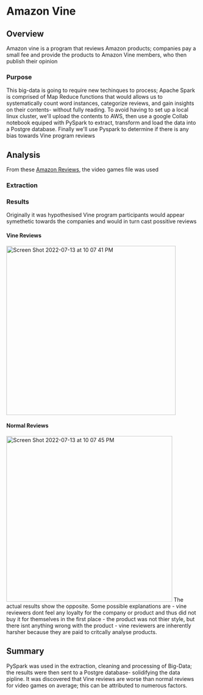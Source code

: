# Amazon Vine
## Overview
Amazon vine is a program that reviews Amazon products; companies pay a small fee and provide the products to Amazon Vine members, who then publish their opinion

### Purpose
This big-data is going to require new techinques to process; Apache Spark is comprised of Map Reduce functions that would allows us to systematically count word instances, categorize reviews, and gain insights on their contents- without fully reading. To avoid having to set up a local linux cluster, we'll upload the contents to AWS, then use a google Collab notebook equiped with PySpark to extract, transform and load the data into a Postgre database. Finally we'll use Pyspark to determine if there is any bias towards Vine program reviews
 
## Analysis
From these [Amazon Reviews](https://s3.amazonaws.com/amazon-reviews-pds/tsv/index.txt), the video games file was used

### Extraction

### Results
Originally it was hypothesised Vine program participants would appear symethetic towards the companies and would in turn cast possitive reviews

#### Vine Reviews
<img width="444" alt="Screen Shot 2022-07-13 at 10 07 41 PM" src="https://user-images.githubusercontent.com/79609464/178896574-dade0046-faff-4ead-8d74-b5d98afb0383.png">

#### Normal Reviews
<img width="435" alt="Screen Shot 2022-07-13 at 10 07 45 PM" src="https://user-images.githubusercontent.com/79609464/178896593-599cd0f1-2372-4b0c-aecc-a2f55c5b07fc.png">
The actual results show the opposite. Some possible explanations are
- vine reviewers dont feel any loyalty for the company or product and thus did not buy it for themselves in the first place
- the product was not thier style, but there isnt anything wrong with the product
- vine reviewers are inherently harsher because they are paid to critcally analyse products. 

## Summary
PySpark was used in the extraction, cleaning and processing of Big-Data; the results were then sent to a Postgre database- solidifying the data pipline. It was discovered that Vine reviews are worse than normal reviews for video games on average; this can be attributed to numerous factors.
